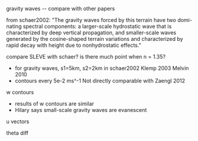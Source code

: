 gravity waves -- compare with other papers

from schaer2002:
"The gravity waves forced by this terrain have two domi-
nating spectral components: a larger-scale hydrostatic
wave that is characterized by deep vertical propagation,
and smaller-scale waves generated by the cosine-shaped
terrain variations and characterized by rapid decay with
height due to nonhydrostatic effects."

compare SLEVE with schaer?  is there much point when n = 1.35?
- for gravity waves, s1=5km, s2=2km in schaer2002
Klemp 2003
Melvin 2010
- contours every 5e-2 ms^-1
Not directly comparable with Zaengl 2012

w contours
- results of w contours are similar
- Hilary says small-scale gravity waves are evanescent

u vectors

theta diff
